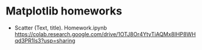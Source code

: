 # Matplotlib homeworks
* Scatter (Text, title). Homework.ipynb
https://colab.research.google.com/drive/1OTJ8Or4YtyTiAQMx8IHP8WHqd3PR1ls3?usp=sharing

